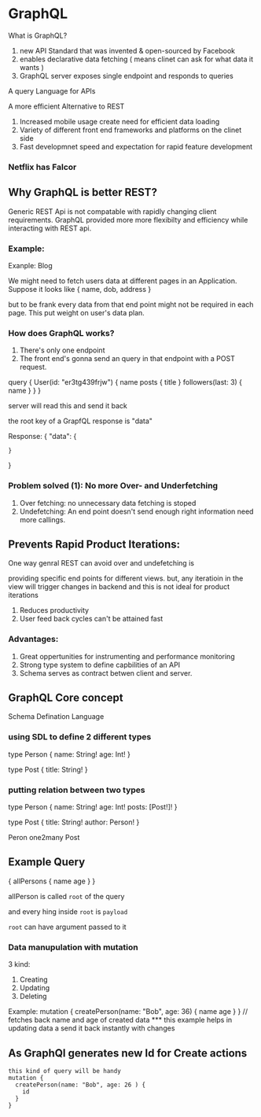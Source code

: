 # GraphQL 

What is GraphQL?

1) new API Standard that was invented & open-sourced by Facebook
2) enables declarative data fetching ( means clinet can ask for what data it wants )
3) GraphQL server exposes single endpoint and responds to queries

A query Language for APIs

A more efficient Alternative to REST

1. Increased mobile usage create need for efficient data loading
2. Variety of different front end frameworks and platforms on the clinet side
3. Fast developmnet speed and expectation for rapid feature development

### Netflix has  Falcor

## Why GraphQL is better REST?

Generic REST Api is not compatable with rapidly changing client requirements. GraphQL provided more more flexibilty and efficiency while interacting with REST api.

### Example:

Exanple: Blog

We might need to fetch users data at different pages in an Application. Suppose it looks like
{
  name,
  dob,
  address
}

but to be frank every data from that end point might not be required in each page. This put weight on user's data plan.


### How does GraphQL works?

1) There's only one endpoint
2) The front end's gonna send an query in that endpoint with a POST request.

query {
  User(id: "er3tg439frjw") {
    name
    posts {
      title
    }
    followers(last: 3) {
      name
    }
  }
}

server will read this and send it back

the root key of a GrapfQL response is "data"

Response: 
  {
    "data": {

    }
  }

### Problem solved (1): No more Over- and Underfetching
1) Over fetching: no unnecessary data fetching is stoped
2) Undefetching: An end point doesn't send enough right information need more callings.

## Prevents Rapid Product Iterations: 

One way genral REST can avoid over and undefetching is 

providing specific end points for different views.
but, any iteratioin in the view will trigger changes in backend and this is not ideal for product iterations

1) Reduces productivity
2) User feed back cycles can't be attained fast

### Advantages:

1) Great oppertunities for instrumenting and performance monitoring
2) Strong type system to define capbilities of an API
3) Schema serves as contract betwen client and server.

## GraphQL Core concept

Schema Defination Language

### using SDL to define 2 different types

type Person {
  name: String!
  age: Int!
}

type Post {
  title: String!
}

### putting relation between two types

type Person {
  name: String!
  age: Int!
  posts: [Post!]! 
}

type Post {
  title: String!
  author: Person!
}

Peron one2many Post

## Example Query

{
  allPersons {
    name
    age
  }
}

allPerson is called `root` of the query

and every hing inside `root` is `payload`

`root` can have argument passed to it

### Data manupulation with mutation

3 kind: 
1) Creating
2) Updating
3) Deleting


Example:
  mutation {
    createPerson(name: "Bob", age: 36) {
      name
      age
    }
  }
  // fetches back name and age of created data
  *** this example helps in updating data a send it back instantly with changes

  ## As GraphQl generates new Id for Create actions

    this kind of query will be handy
    mutation {
      createPerson(name: "Bob", age: 26 ) {
        id
      }
    }

  ### 

